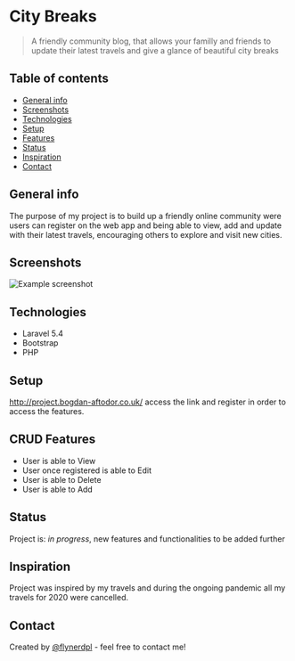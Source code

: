 # City Breaks
> A friendly community blog, that allows your familly and friends to update their latest travels and give a glance of beautiful city breaks

## Table of contents
* [General info](#general-info)
* [Screenshots](#screenshots)
* [Technologies](#technologies)
* [Setup](#setup)
* [Features](#features)
* [Status](#status)
* [Inspiration](#inspiration)
* [Contact](#contact)

## General info

The purpose of my project is to build up a friendly online community were users can register on the web app and being able to view, add and update with their latest travels, encouraging others to explore and visit new cities.


## Screenshots
![Example screenshot](./img/screenshot.png)

## Technologies
* Laravel 5.4
* Bootstrap
* PHP

## Setup
http://project.bogdan-aftodor.co.uk/ access the link and register in order to access the features.


## CRUD Features
* User is able to View
* User once registered is able to Edit
* User is able to Delete
* User is able to Add




## Status
Project is: _in progress_, new features and functionalities to be added further
## Inspiration
Project was inspired by my travels and during the ongoing pandemic all my travels for 2020 were cancelled.

## Contact
Created by [@flynerdpl](http://www.bogdan-aftodor.co.uk/) - feel free to contact me!